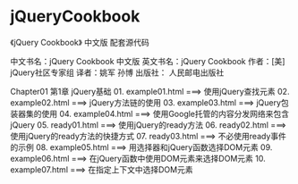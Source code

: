 # jQueryCookbook
《jQuery Cookbook》 中文版 配套源代码

中文书名：jQuery Cookbook 中文版
英文书名：jQuery Cookbook
作者：[美] jQuery社区专家组 
译者：姚军 孙博
出版社：
    人民邮电出版社


Chapter01   第1章 jQuery基础
    01. example01.html                                      ===> 使用jQuery查找元素
    02. example02.html                                      ===> jQuery方法链的使用
    03. example03.html                                      ===> jQuery包装器集的使用
    04. example04.html                                      ===> 使用Google托管的内容分发网络来包含 jQuery
    05. ready01.html                                        ===> 使用jQuery的ready方法
    06. ready02.html                                        ===> 使用jQuery的ready方法的快捷方式
    07. ready03.html                                        ===> 不必使用ready事件的示例
    08. example05.html                                      ===> 用选择器和jQuery函数选择DOM元素
    09. example06.html                                      ===> 在jQuery函数中使用DOM元素来选择DOM元素
    10. example07.html                                      ===> 在指定上下文中选择DOM元素
    
